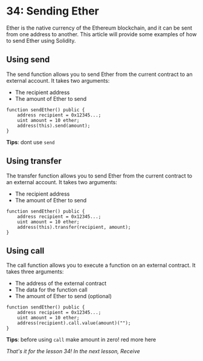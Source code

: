 # 34: Sending Ether

Ether is the native currency of the Ethereum blockchain, and it can be sent from one address to another. This article will provide some examples of how to send Ether using Solidity.

## Using send

The send function allows you to send Ether from the current contract to an external account. It takes two arguments:

* The recipient address
* The amount of Ether to send

```solidity
function sendEther() public {    
    address recipient = 0x12345...;    
    uint amount = 10 ether;    
    address(this).send(amount);
}
```

**Tips**: dont use `send`

## Using transfer

The transfer function allows you to send Ether from the current contract to an external account. It takes two arguments:

* The recipient address
* The amount of Ether to send

```solidity
function sendEther() public {    
    address recipient = 0x12345...;    
    uint amount = 10 ether;    
    address(this).transfer(recipient, amount);
}
```

## Using call

The call function allows you to execute a function on an external contract. It takes three arguments:

* The address of the external contract
* The data for the function call
* The amount of Ether to send (optional)

```solidity
function sendEther() public {    
    address recipient = 0x12345...;    
    uint amount = 10 ether;    
    address(recipient).call.value(amount)("");
}
```

**Tips**: before using `call` make amount in zero! red more here

_That's it for the lesson 34! In the next lesson, Receive_
